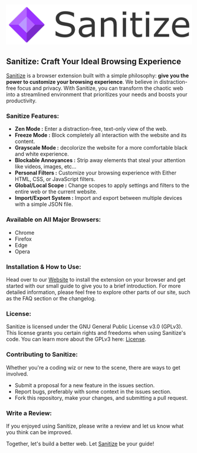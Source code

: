![Sanitize](./assets/markdown.png)

## Sanitize: Craft Your Ideal Browsing Experience

[Sanitize](https://redeemedspoon.github.io/Sanitize/) is a browser extension built with a simple philosophy: **give you the power to customize your browsing experience**. We believe in distraction-free focus and privacy. With Sanitize, you can transform the chaotic web into a streamlined environment that prioritizes your needs and boosts your productivity.

### Sanitize Features:

- **Zen Mode :** Enter a distraction-free, text-only view of the web.
- **Freeze Mode :** Block completely all interaction with the website and its content.
- **Grayscale Mode :** decolorize the website for a more comfortable black and white experience.
- **Blockable Annoyances :** Strip away elements that steal your attention like videos, images, etc...
- **Personal Filters :** Customize your browsing experience with Either HTML, CSS, or JavaScript filters.
- **Global/Local Scope :** Change scopes to apply settings and filters to the entire web or the current website.
- **Import/Export System :** Import and export between multiple devices with a simple JSON file.

### Available on All Major Browsers:

- Chrome
- Firefox
- Edge
- Opera

### Installation & How to Use:

Head over to our [Website](https://redeemedspoon.github.io/Sanitize/) to install the extension on your browser and get started with our small guide to give you to a brief introduction. For more detailed information, please feel free to explore other parts of our site, such as the FAQ section or the changelog.

### License:

Sanitize is licensed under the GNU General Public License v3.0 (GPLv3). This license grants you certain rights and freedoms when using Sanitize's code. You can learn more about the GPLv3 here: [License](./LICENSE).

### Contributing to Sanitize:

Whether you're a coding wiz or new to the scene, there are ways to get involved.

- Submit a proposal for a new feature in the issues section.
- Report bugs, preferably with some context in the issues section.
- Fork this repository, make your changes, and submitting a pull request.

### Write a Review:

If you enjoyed using Sanitize, please write a review and let us know what you think can be improved.

Together, let's build a better web. Let [Sanitize](https://redeemedspoon.github.io/Sanitize/) be your guide!

